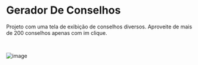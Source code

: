 # Gerador De Conselhos

Projeto com uma tela de exibição de conselhos diversos. Aproveite de mais de 200 conselhos apenas com im clique.

<br>

![image](https://github.com/evematos/Gerador-de-Conselhos/assets/121374911/b07b0811-5536-4926-8f7d-2ffe18e582ce)
